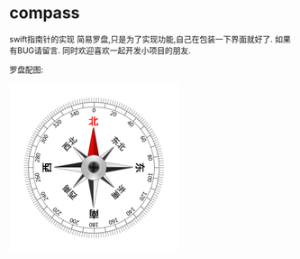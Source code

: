 # compass
swift指南针的实现
简易罗盘,只是为了实现功能,自己在包装一下界面就好了.
如果有BUG请留言.
同时欢迎喜欢一起开发小项目的朋友.

罗盘配图:

![image](https://github.com/zhao95/compass/blob/master/CompassSwift/CompassSwift/Assets.xcassets/bg_compasspointer.imageset/bg_compasspointer.png)
